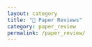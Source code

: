 ```yaml
---
layout: category
title: "📄 Paper Reviews"
category: paper_review
permalink: /paper_review/
---
```


<!-- This page will automatically list all posts with category: paper_review -->
